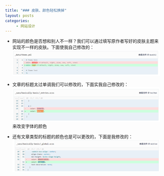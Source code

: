 ```yaml
---
title: "### 皮肤、颜色轻松换掉"
layout: posts
categories:
     - 网站设计
---
```

- 网站的颜色是否想和别人不一样？我们可以通过填写原作者写好的皮肤主题来实现不一样的皮肤。下面使我自己修改的：
![](assets/images/skin.png)

- 文章的标题太过单调我们可以修改的，下面实我自己修改的：
![](assets/images/note1.png)
来改变字体的颜色

- 还有文章类型的标题的颜色也是可以更改的，下面是我修改的：
![](assets/images/note2.png)

